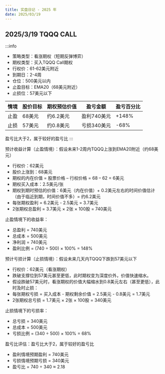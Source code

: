 ```yaml
---
title: 实盘日记 - 2025 年
date: 2025/03/19
---
```


## 2025/3/19 TQQQ CALL

:::info
- 策略类型：看涨期权（短期反弹博弈）
- 期权类型：买入TQQQ Call期权
- 行权价：61-62美元附近
- 到期日：2-4周
- 仓位：500美元以内
- 止盈目标：EMA20（68美元附近）
- 止损位：57美元以下

|情境|股价目标|期权预估价值|盈亏金额|盈亏百分比|
|-|-|-|-|-|
|止盈|68美元|约6.2美元|盈利740美元|+148%|				
|止损|57美元|约0.8美元|亏损340美元|-68%|

盈亏比大于2，属于较好的盈亏比
:::

预计收益计算（止盈情境）：假设未来1-2周内TQQQ上涨到EMA20附近（约68美元）
- 行权价：62美元
- 股价上涨到：68美元
- 期权的内在价值 = 股票价格 – 行权价格 = 68 – 62 = 6美元
- 期权买入成本：2.5美元/张
- 期权到期时预估的价值：6美元（内在价值）+ 0.2美元左右的时间价值估计（由于临近到期，时间价值不多）= 约6.2美元
- 每张期权盈利 = 6.2美元 - 2.5美元 = 3.7美元
- 2张期权总盈利 = 3.7美元 × 2张 × 100股 = 740美元

止盈情境下的收益率：
- 总盈利 = 740美元
- 总成本 = 500美元
- 净利润 = 740美元
- 盈利比例 = (740 ÷ 500) × 100% = 148%

预计亏损计算（止损情境）：假设未来几天内TQQQ下跌到57美元以下
- 行权价：62美元（看涨期权）
- 跌破支撑位到57美元甚至更低，此时期权变为深度价外，价值快速缩水。
- 假设跌破57美元时，看涨期权的价值大幅缩水到0.8美元左右（甚至更低），此时及时止损：
- 每张期权亏损 = 买入成本 - 期权剩余价值 = 2.5美元 - 0.8美元 = 1.7美元
- 2张期权总亏损 = 1.7美元 × 2张 × 100股 = 340美元

止损情境下的亏损率：
- 总亏损 = 340美元
- 总成本 = 500美元
- 亏损比例 = (340 ÷ 500) × 100% = 68%

盈亏比评估：盈亏比大于2，属于较好的盈亏比
- 盈利情境预期盈利 = 740美元
- 亏损情境预期亏损 = 340美元
- 盈亏比 = 740 ÷ 340 ≈ 2.18



